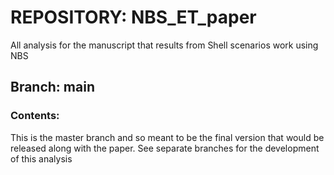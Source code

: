 # REPOSITORY: NBS_ET_paper
All analysis for the manuscript that results from Shell scenarios work using NBS

## Branch: main

### Contents:
This is the master branch and so meant to be the final version that would be released along with the paper. See separate branches for the development of this analysis
